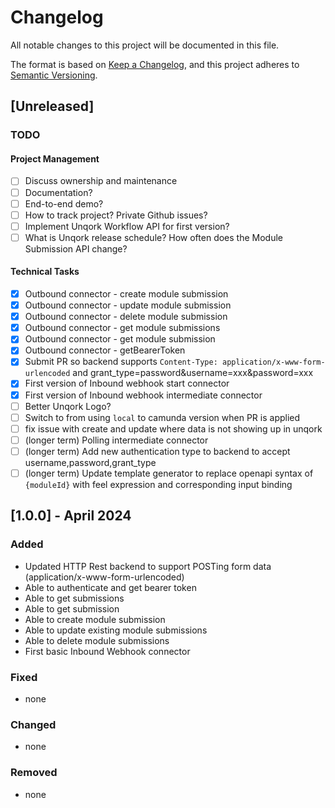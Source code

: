 # Changelog

All notable changes to this project will be documented in this file.

The format is based on [Keep a Changelog](https://keepachangelog.com/en/1.1.0/),
and this project adheres to [Semantic Versioning](https://semver.org/spec/v2.0.0.html).

## [Unreleased]

### TODO

#### Project Management
- [ ] Discuss ownership and maintenance
- [ ] Documentation?
- [ ] End-to-end demo?
- [ ] How to track project? Private Github issues?
- [ ] Implement Unqork Workflow API for first version?
- [ ] What is Unqork release schedule? How often does the Module Submission API change?

#### Technical Tasks
- [x] Outbound connector - create module submission
- [x] Outbound connector - update module submission
- [x] Outbound connector - delete module submission
- [x] Outbound connector - get module submissions
- [x] Outbound connector - get module submission
- [x] Outbound connector - getBearerToken
- [x] Submit PR so backend supports `Content-Type: application/x-www-form-urlencoded` and grant_type=password&username=xxx&password=xxx
- [x] First version of Inbound webhook start connector
- [x] First version of Inbound webhook intermediate connector
- [ ] Better Unqork Logo?
- [ ] Switch to from using `local` to camunda version when PR is applied
- [ ] fix issue with create and update where data is not showing up in unqork
- [ ] (longer term) Polling intermediate connector
- [ ] (longer term) Add new authentication type to backend to accept username,password,grant_type
- [ ] (longer term) Update template generator to replace openapi syntax of `{moduleId}` with feel expression and corresponding input binding

## [1.0.0] - April 2024
### Added

- Updated HTTP Rest backend to support POSTing form data (application/x-www-form-urlencoded)
- Able to authenticate and get bearer token
- Able to get submissions
- Able to get submission
- Able to create module submission
- Able to update existing module submissions
- Able to delete module submissions
- First basic Inbound Webhook connector

### Fixed

- none

### Changed

- none

### Removed

- none